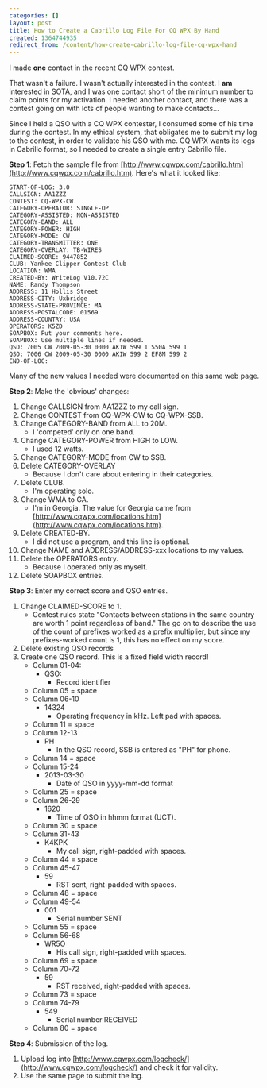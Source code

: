 ```yaml
---
categories: []
layout: post
title: How to Create a Cabrillo Log File For CQ WPX By Hand
created: 1364744935
redirect_from: /content/how-create-cabrillo-log-file-cq-wpx-hand
---
```

I made **one** contact in the recent CQ WPX contest.  

That wasn't a failure.  I wasn't actually interested in the contest.  I **am** interested in SOTA, and I was one contact short of the minimum number to claim points for my activation.  I needed another contact, and there was a contest going on with lots of people wanting to make contacts…

Since I held a QSO with a CQ WPX contester, I consumed some of his time during the contest.  In my ethical system, that obligates me to submit my log to the contest, in order to validate his QSO with me.  CQ WPX wants its logs in Cabrillo format, so I needed to create a single entry Cabrillo file.  

**Step 1**: Fetch the sample file from [http://www.cqwpx.com/cabrillo.htm](http://www.cqwpx.com/cabrillo.htm).  Here's what it looked like:

	START-OF-LOG: 3.0
	CALLSIGN: AA1ZZZ
	CONTEST: CQ-WPX-CW
	CATEGORY-OPERATOR: SINGLE-OP
	CATEGORY-ASSISTED: NON-ASSISTED
	CATEGORY-BAND: ALL
	CATEGORY-POWER: HIGH
	CATEGORY-MODE: CW
	CATEGORY-TRANSMITTER: ONE
	CATEGORY-OVERLAY: TB-WIRES
	CLAIMED-SCORE: 9447852
	CLUB: Yankee Clipper Contest Club
	LOCATION: WMA
	CREATED-BY: WriteLog V10.72C
	NAME: Randy Thompson
	ADDRESS: 11 Hollis Street
	ADDRESS-CITY: Uxbridge
	ADDRESS-STATE-PROVINCE: MA
	ADDRESS-POSTALCODE: 01569
	ADDRESS-COUNTRY: USA
	OPERATORS: K5ZD
	SOAPBOX: Put your comments here.
	SOAPBOX: Use multiple lines if needed.
	QSO: 7005 CW 2009-05-30 0000 AK1W 599 1 S50A 599 1
	QSO: 7006 CW 2009-05-30 0000 AK1W 599 2 EF8M 599 2
	END-OF-LOG:

Many of the new values I needed were documented on this same web page.

**Step 2**: Make the 'obvious' changes:

1. Change CALLSIGN from AA1ZZZ to my call sign.
2. Change CONTEST from CQ-WPX-CW to CQ-WPX-SSB.
3. Change CATEGORY-BAND from ALL to 20M.
    * I 'competed' only on one band.
4. Change CATEGORY-POWER from HIGH to LOW.
    * I used 12 watts.
5. Change CATEGORY-MODE from CW to SSB.
6. Delete CATEGORY-OVERLAY
    * Because I don't care about entering in their categories.
8. Delete CLUB.
    * I'm operating solo.
9. Change WMA to GA.
    * I'm in Georgia.  The value for Georgia came from [http://www.cqwpx.com/locations.htm](http://www.cqwpx.com/locations.htm).  
10. Delete CREATED-BY.
    * I did not use a program, and this line is optional.
11. Change NAME and ADDRESS/ADDRESS-xxx locations to my values.
12. Delete the OPERATORS entry.
    * Because I operated only as myself.
13. Delete SOAPBOX entries.

**Step 3**: Enter my correct score and QSO entries.

1. Change CLAIMED-SCORE to 1.
    * Contest rules state "Contacts between stations in the same country are worth 1 point regardless of band."  The go on to describe the use of the count of prefixes worked as a prefix multiplier, but since my prefixes-worked count is 1, this has no effect on my score.
1. Delete existing QSO records
1. Create one QSO record.  This is a fixed field width record!
    * Column 01-04:
        * QSO:
            * Record identifier
    * Column 05 = space
    * Column 06-10
        * 14324
            * Operating frequency in kHz.  Left pad with spaces.
    * Column 11 = space
    * Column 12-13
        *  PH
            * In the QSO record, SSB is entered as "PH" for phone.
    * Column 14 = space
    * Column 15-24
        * 2013-03-30
            * Date of QSO in yyyy-mm-dd format
    * Column 25 = space
    * Column 26-29
        * 1620
            * Time of QSO in hhmm format (UCT).
    * Column 30 = space
    * Column 31-43
        * K4KPK
            * My call sign, right-padded with spaces.
    * Column 44 = space
    * Column 45-47
        * 59
            * RST sent, right-padded with spaces.
    * Column 48 = space
    * Column 49-54
        * 001
            * Serial number SENT
    * Column 55 = space
    * Column 56-68
        * WR5O
            * His call sign, right-padded with spaces.
    * Column 69 = space
    * Column 70-72
        * 59
            * RST received, right-padded with spaces.
    * Column 73 = space
    * Column 74-79
        * 549
            * Serial number RECEIVED
    * Column 80 = space

**Step 4**: Submission of the log.

1. Upload log into [http://www.cqwpx.com/logcheck/](http://www.cqwpx.com/logcheck/) and check it for validity.
2. Use the same page to submit the log.

